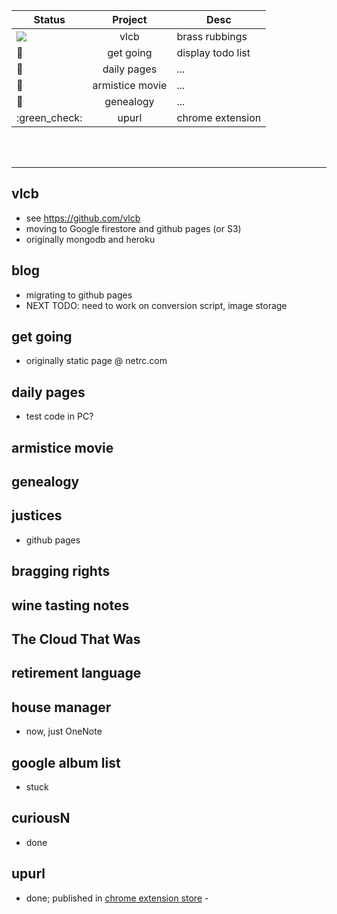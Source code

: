 
| Status | Project | Desc	|
|--------|:-------:|------|
| ![](https://img.icons8.com/color/48/000000/close-window.png)	| vlcb	| brass rubbings|
| :stop_sign:	| get going	| display todo list|
| :stop_sign:	| daily pages	| ...|
| :stop_sign:	| armistice movie	| ...|
| :stop_sign:	| genealogy	| ...|
| :green_check: | upurl | chrome extension |

<br><br>

<hr>

## vlcb
* see https://github.com/vlcb
* moving to Google firestore and github pages (or S3)
* originally mongodb and heroku

## blog
* migrating to github pages
* NEXT TODO: need to work on conversion script, image storage

## get going
* originally static page @ netrc.com

## daily pages
* test code in PC?

## armistice movie

## genealogy

## justices
* github pages

## bragging rights

## wine tasting notes

## The Cloud That Was

## retirement language

## house manager
* now, just OneNote

## google album list
* stuck

## curiousN
* done

## upurl
* done; published in [chrome extension store](https://chrome.google.com/webstore/detail/up-url/cagmkfldeglkpnoehchbbdjmgddacodk?hl=en) - 
